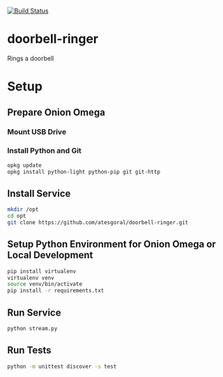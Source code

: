 [![Build Status](https://travis-ci.org/atesgoral/doorbell-ringer.svg?branch=master)](https://travis-ci.org/atesgoral/doorbell-ringer)

# doorbell-ringer
Rings a doorbell

# Setup

## Prepare Onion Omega

### Mount USB Drive

### Install Python and Git

```sh
opkg update
opkg install python-light python-pip git git-http
```

## Install Service

```sh
mkdir /opt
cd opt
git clone https://github.com/atesgoral/doorbell-ringer.git
```

## Setup Python Environment for Onion Omega or Local Development

```sh
pip install virtualenv
virtualenv venv
source venv/bin/activate
pip install -r requirements.txt
```

## Run Service

```sh
python stream.py
```

## Run Tests

```sh
python -m unittest discover -s test
```
